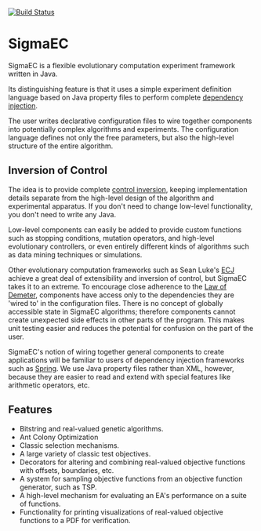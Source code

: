 [![Build Status](https://travis-ci.org/SigmaX/SigmaEC.svg?branch=master)](https://travis-ci.org/SigmaX/SigmaEC)

# SigmaEC

SigmaEC is a flexible evolutionary computation experiment framework written in
Java.

Its distinguishing feature is that it uses a simple experiment definition
language based on Java property files to perform complete [dependency injection][2].

The user writes declarative configuration files to wire together components into
potentially complex algorithms and experiments.  The configuration language
defines not only the free parameters, but also the high-level structure of the entire algorithm.

## Inversion of Control

The idea is to provide complete [control inversion][1], keeping implementation
details separate from the high-level design of the algorithm and experimental
apparatus.  If you don't need to change low-level functionality, you don't
need to write any Java.

Low-level components can easily be added to provide custom functions such as
stopping conditions, mutation operators, and high-level evolutionary controllers,
or even entirely different kinds of algorithms such as data mining techniques
or simulations.

Other evolutionary computation frameworks such as Sean Luke's [ECJ][3] achieve
a great deal of extensibility and inversion of control, but SigmaEC takes it
to an extreme.  To encourage close adherence to the [Law of Demeter][5], components
have access only to the dependencies they are 'wired to' in the configuration files.  There
is no concept of globally accessible state in SigmaEC algorithms; therefore components
cannot create unexpected side effects in other parts of the program.  This makes unit
testing easier and reduces the potential for confusion on the part of the user.

SigmaEC's notion of wiring together general components to create applications
will be familiar to users of dependency injection frameworks such as [Spring][4].
We use Java property files rather than XML, however, because they are
easier to read and extend with special features like arithmetic operators, etc.

## Features

  - Bitstring and real-valued genetic algorithms.
  - Ant Colony Optimization
  - Classic selection mechanisms.
  - A large variety of classic test objectives.
  - Decorators for altering and combining real-valued objective functions with offsets, boundaries, etc.
  - A system for sampling objective functions from an objective function generator, such as TSP.
  - A high-level mechanism for evaluating an EA's performance on a suite of functions.
  - Functionality for printing visualizations of real-valued objective functions to a PDF for verification.

[1]: http://en.wikipedia.org/wiki/Inversion_of_control
[2]: http://en.wikipedia.org/wiki/Dependency_injection
[3]: http://cs.gmu.edu/~eclab/projects/ecj
[4]: http://projects.spring.io/spring-framework
[5]: https://en.wikipedia.org/wiki/Law_of_Demeter